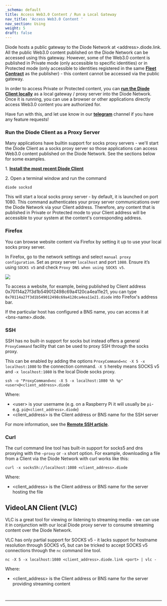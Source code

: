```yaml
---
_schema: default
title: Access Web3.0 Content / Run a Local Gateway
nav_title: 'Access Web3.0 Content '
nav_section: Using
weight: 5
draft: false
---
```

Diode hosts a public gateway to the Diode Network at &lt;address&gt;.diode.link. All the public Web3.0 content published on the Diode Network can be accessed using this gateway. However, some of the Web3.0 content is published in Private mode (only accessible to specific identities) or in Protected mode (only accessible to identities registered in the same [**Fleet Contract**](https://support.diode.io/article/7vyr5mslsy) as the publisher) - this content cannot be accessed via the public gateway.

In order to access Private or Protected content, you can [**run the Diode Client locally**](https://support.diode.io/article/lsr4tkzz8t) as a local gateway / proxy server into the Diode Network. Once it is running, you can use a browser or other applications directly access Web3.0 content you are authorized for.

Have fun with this, and let use know in our [**telegram**](https://t.me/diode_chain) channel if you have any feature requests!

### **Run the Diode Client as a Proxy Server**

Many applications have builtin support for socks proxy servers - we'll start the Diode Client as a socks proxy server so those applications can access Web3.0 content published on the Diode Network. See the sections below for some examples.

1\. [**Install the most recent Diode Client**](https://support.diode.io/article/lsr4tkzz8t)

2\. Open a terminal window and run the command

```
diode socksd
```

This will start a local socks proxy server - by default, it is launched on port 1080. This command authenticates your proxy server communications over the Diode Network via your Client address. Therefore, any content that is published in Private or Protected mode to your Client address will be accessible to your system at the content's corresponding address.

### **Firefox**

You can browse website content via Firefox by setting it up to use your local socks proxy server.

In Firefox, go to the network settings and select `manual proxy configuration`. Set as proxy server `localhost` and port `1080`. Ensure it’s using `SOCKS v5` and check `Proxy DNS when using SOCKS v5`.

![](/uploads/image-27.png)

To access a website, for example, being published by Client address 0x70114a27f3d1b549012498c69a4120ca4ea11e21, you can type `0x70114a27f3d1b549012498c69a4120ca4ea11e21.diode` into Firefox's address bar.

If the particular host has configured a BNS name, you can access it at &lt;bns-name&gt;.diode.

### **SSH**

SSH has no built-in support for socks but instead offers a general `ProxyCommand` facility that can be used to proxy SSH through the socks proxy.

This can be enabled by adding the options `ProxyCommand=nc -X 5 -x localhost:1080` to the connection command. `-X 5` hereby means SOCKS v5 and `-x localhost:1080` is the local Diode socks proxy.

```
ssh -o "ProxyCommand=nc -X 5 -x localhost:1080 %h %p" <user>@<client_address>.diode
```

Where:

* &lt;user&gt; is your username (e.g. on a Raspberry Pi it will usually be `pi`\- e.g. `pi@<client_address>.diode`)
* &lt;client\_address&gt; is the Client address or BNS name for the SSH server

For more information, see the [**Remote SSH article**](https://support.diode.io/article/ub9xrruimv).

### **Curl**

The curl command line tool has built-in support for socks5 and dns proxying with the `–proxy` or `-x` short option. For example, downloading a file from a Client via the Diode Network with curl works like this:

```
curl -x socks5h://localhost:1080 <client_address>.diode
```

Where:

* &lt;client\_address&gt; is the Client address or BNS name for the server hosting the file

## **VideoLAN Client (VLC)**

VLC is a great tool for viewing or listening to streaming media - we can use it in conjunction with our local Diode proxy server to consume streaming content over the Diode Network.

VLC has only partial support for SOCKS v5 - it lacks support for hostname resolution through SOCKS v5, but can be tricked to accept SOCKS v5 connections through the `nc` command line tool.

```
nc -X 5 -x localhost:1080 <client_address>.diode.link <port> | vlc -
```

Where:

* &lt;client\_address&gt; is the Client address or BNS name for the server providing streaming content

  &nbsp;

---